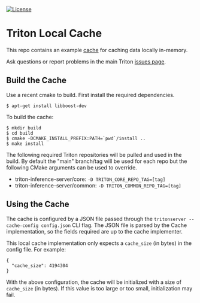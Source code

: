 <!--
# Copyright 2022, NVIDIA CORPORATION & AFFILIATES. All rights reserved.
#
# Redistribution and use in source and binary forms, with or without
# modification, are permitted provided that the following conditions
# are met:
#  * Redistributions of source code must retain the above copyright
#    notice, this list of conditions and the following disclaimer.
#  * Redistributions in binary form must reproduce the above copyright
#    notice, this list of conditions and the following disclaimer in the
#    documentation and/or other materials provided with the distribution.
#  * Neither the name of NVIDIA CORPORATION nor the names of its
#    contributors may be used to endorse or promote products derived
#    from this software without specific prior written permission.
#
# THIS SOFTWARE IS PROVIDED BY THE COPYRIGHT HOLDERS ``AS IS'' AND ANY
# EXPRESS OR IMPLIED WARRANTIES, INCLUDING, BUT NOT LIMITED TO, THE
# IMPLIED WARRANTIES OF MERCHANTABILITY AND FITNESS FOR A PARTICULAR
# PURPOSE ARE DISCLAIMED.  IN NO EVENT SHALL THE COPYRIGHT OWNER OR
# CONTRIBUTORS BE LIABLE FOR ANY DIRECT, INDIRECT, INCIDENTAL, SPECIAL,
# EXEMPLARY, OR CONSEQUENTIAL DAMAGES (INCLUDING, BUT NOT LIMITED TO,
# PROCUREMENT OF SUBSTITUTE GOODS OR SERVICES; LOSS OF USE, DATA, OR
# PROFITS; OR BUSINESS INTERRUPTION) HOWEVER CAUSED AND ON ANY THEORY
# OF LIABILITY, WHETHER IN CONTRACT, STRICT LIABILITY, OR TORT
# (INCLUDING NEGLIGENCE OR OTHERWISE) ARISING IN ANY WAY OUT OF THE USE
# OF THIS SOFTWARE, EVEN IF ADVISED OF THE POSSIBILITY OF SUCH DAMAGE.
-->

[![License](https://img.shields.io/badge/License-BSD3-lightgrey.svg)](https://opensource.org/licenses/BSD-3-Clause)

# Triton Local Cache

This repo contains an example 
[cache](https://github.com/triton-inference-server/core/blob/main/include/triton/core/tritoncache.h)
for caching data locally in-memory.

Ask questions or report problems in the main Triton [issues
page](https://github.com/triton-inference-server/server/issues).

## Build the Cache

Use a recent cmake to build. First install the required dependencies.

```
$ apt-get install libboost-dev
```

To build the cache:

```
$ mkdir build
$ cd build
$ cmake -DCMAKE_INSTALL_PREFIX:PATH=`pwd`/install ..
$ make install
```

The following required Triton repositories will be pulled and used in
the build. By default the "main" branch/tag will be used for each repo
but the following CMake arguments can be used to override.

* triton-inference-server/core: `-D TRITON_CORE_REPO_TAG=[tag]`
* triton-inference-server/common: `-D TRITON_COMMON_REPO_TAG=[tag]` 

## Using the Cache 

The cache is configured by a JSON file passed through the
`tritonserver --cache-config config.json` CLI flag. The JSON
file is parsed by the Cache implementation, so the fields required
are up to the cache implementer.

This local cache implementation only expects a `cache_size` (in bytes)
in the config file. For example:

```
{
  "cache_size": 4194304
}
```

With the above configuration, the cache will be initialized with
a size of `cache_size` (in bytes). If this value is too large or too small,
initialization may fail.

